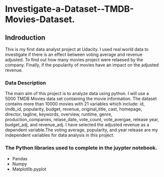 # Investigate-a-Dataset--TMDB-Movies-Dataset.
 ## Indroduction
This is my first data analyst project at Udacity. I used real world data to investigate if there is an effect between voting average and revenue adjusted. To find out how many movies project were relaesed by the  company. Finally, if the popularity of movies have an impact on the adjusted revenue. 

### Data Description
The main aim of this project is to analyze data using python. I will use a 5000 TMDB Movies data set containing the movie information. The dataset contains more than 10000 movies with 21 variables which include: id, imdb_id, popularity, budget, revenue, original_title, cast, homepage, director, tagline, keywords, overview, runtime, genre, production_companies, relase_date, vote_count, vote_avergae, release year, budget_adj, and revenue_adj. I have selected the adjusted revenue as a dependent variable.The voting average, popularity, and year release are my independent variables for data analysis in this project.

### The Python libraries used to complete in the juypter notebook.
- Pandas
- Numpy
- Matplotlib.pyplot
